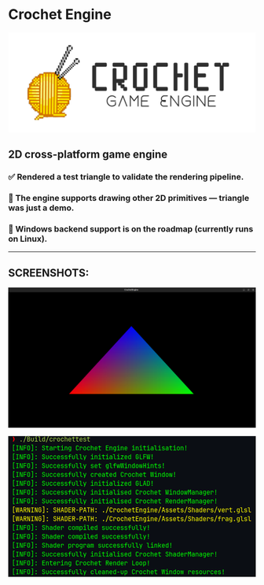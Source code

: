# Crochet Engine

![logo_outlined](crochet_outline.png)

## 2D cross-platform game engine

### ✅ Rendered a test triangle to validate the rendering pipeline.
### 🧱 The engine supports drawing other 2D primitives — triangle was just a demo.
### 🔄 Windows backend support is on the roadmap (currently runs on Linux).

---

## SCREENSHOTS:

![logo_outlined](crochet_demo.png)

![logo_outlined](crochet_demo1.png)
